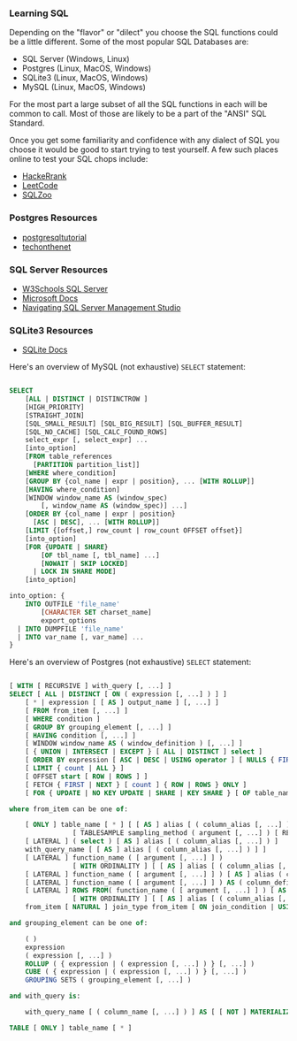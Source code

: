 ### Learning SQL
Depending on the "flavor" or "dilect" you choose the SQL functions could be a little different. Some of the most popular SQL Databases are:
- SQL Server (Windows, Linux)
- Postgres (Linux, MacOS, Windows)
- SQLite3 (Linux, MacOS, Windows)
- MySQL (Linux, MacOS, Windows)

For the most part a large subset of all the SQL functions in each will be common to call. Most of those are likely to be a part of the "ANSI" SQL Standard.

Once you get some familiarity and confidence with any dialect of SQL you choose it would be good to start trying to test yourself. A few such places online to test your SQL chops include:
- [HackeRrank](https://www.hackerrank.com/domains/sql)
- [LeetCode](https://leetcode.com/problemset/database/)
- [SQLZoo](https://sqlzoo.net/)

### Postgres Resources
- [postgresqltutorial](https://www.postgresqltutorial.com/postgresql-select/)
- [techonthenet](https://www.techonthenet.com/postgresql/index.php)

### SQL Server Resources
- [W3Schools SQL Server](https://www.w3schools.com/sql/sql_ref_sqlserver.asp)
- [Microsoft Docs](https://docs.microsoft.com/en-us/previous-versions/sql/sql-server-2005/ms174318%28v%3dsql.90%29)
- [Navigating SQL Server Management Studio](https://docs.microsoft.com/en-us/previous-versions/sql/sql-server-2005/ms167593%28v%3dsql.90%29)

### SQLite3 Resources
- [SQLite Docs](https://www.sqlite.org/lang.html)


Here's an overview of MySQL (not exhaustive) `SELECT` statement:
```sql

SELECT
    [ALL | DISTINCT | DISTINCTROW ]
    [HIGH_PRIORITY]
    [STRAIGHT_JOIN]
    [SQL_SMALL_RESULT] [SQL_BIG_RESULT] [SQL_BUFFER_RESULT]
    [SQL_NO_CACHE] [SQL_CALC_FOUND_ROWS]
    select_expr [, select_expr] ...
    [into_option]
    [FROM table_references
      [PARTITION partition_list]]
    [WHERE where_condition]
    [GROUP BY {col_name | expr | position}, ... [WITH ROLLUP]]
    [HAVING where_condition]
    [WINDOW window_name AS (window_spec)
        [, window_name AS (window_spec)] ...]
    [ORDER BY {col_name | expr | position}
      [ASC | DESC], ... [WITH ROLLUP]]
    [LIMIT {[offset,] row_count | row_count OFFSET offset}]
    [into_option]
    [FOR {UPDATE | SHARE}
        [OF tbl_name [, tbl_name] ...]
        [NOWAIT | SKIP LOCKED] 
      | LOCK IN SHARE MODE]
    [into_option]

into_option: {
    INTO OUTFILE 'file_name'
        [CHARACTER SET charset_name]
        export_options
  | INTO DUMPFILE 'file_name'
  | INTO var_name [, var_name] ...
}
```

Here's an overview of Postgres (not exhaustive) `SELECT` statement:

```sql

[ WITH [ RECURSIVE ] with_query [, ...] ]
SELECT [ ALL | DISTINCT [ ON ( expression [, ...] ) ] ]
    [ * | expression [ [ AS ] output_name ] [, ...] ]
    [ FROM from_item [, ...] ]
    [ WHERE condition ]
    [ GROUP BY grouping_element [, ...] ]
    [ HAVING condition [, ...] ]
    [ WINDOW window_name AS ( window_definition ) [, ...] ]
    [ { UNION | INTERSECT | EXCEPT } [ ALL | DISTINCT ] select ]
    [ ORDER BY expression [ ASC | DESC | USING operator ] [ NULLS { FIRST | LAST } ] [, ...] ]
    [ LIMIT { count | ALL } ]
    [ OFFSET start [ ROW | ROWS ] ]
    [ FETCH { FIRST | NEXT } [ count ] { ROW | ROWS } ONLY ]
    [ FOR { UPDATE | NO KEY UPDATE | SHARE | KEY SHARE } [ OF table_name [, ...] ] [ NOWAIT | SKIP LOCKED ] [...] ]

where from_item can be one of:

    [ ONLY ] table_name [ * ] [ [ AS ] alias [ ( column_alias [, ...] ) ] ]
                [ TABLESAMPLE sampling_method ( argument [, ...] ) [ REPEATABLE ( seed ) ] ]
    [ LATERAL ] ( select ) [ AS ] alias [ ( column_alias [, ...] ) ]
    with_query_name [ [ AS ] alias [ ( column_alias [, ...] ) ] ]
    [ LATERAL ] function_name ( [ argument [, ...] ] )
                [ WITH ORDINALITY ] [ [ AS ] alias [ ( column_alias [, ...] ) ] ]
    [ LATERAL ] function_name ( [ argument [, ...] ] ) [ AS ] alias ( column_definition [, ...] )
    [ LATERAL ] function_name ( [ argument [, ...] ] ) AS ( column_definition [, ...] )
    [ LATERAL ] ROWS FROM( function_name ( [ argument [, ...] ] ) [ AS ( column_definition [, ...] ) ] [, ...] )
                [ WITH ORDINALITY ] [ [ AS ] alias [ ( column_alias [, ...] ) ] ]
    from_item [ NATURAL ] join_type from_item [ ON join_condition | USING ( join_column [, ...] ) ]

and grouping_element can be one of:

    ( )
    expression
    ( expression [, ...] )
    ROLLUP ( { expression | ( expression [, ...] ) } [, ...] )
    CUBE ( { expression | ( expression [, ...] ) } [, ...] )
    GROUPING SETS ( grouping_element [, ...] )

and with_query is:

    with_query_name [ ( column_name [, ...] ) ] AS [ [ NOT ] MATERIALIZED ] ( select | values | insert | update | delete )

TABLE [ ONLY ] table_name [ * ]
```

